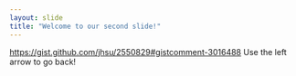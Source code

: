 ```yaml
---
layout: slide
title: "Welcome to our second slide!"
---
```

https://gist.github.com/jhsu/2550829#gistcomment-3016488
Use the left arrow to go back!
